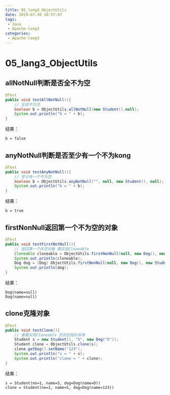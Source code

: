 ```yaml
---
title: 05_lang3_ObjectUtils
date: 2019-07-30 10:57:57
tags: 
 - Java
 - Apache-lang3
categories:
 - Apache-lang3
---
```


# 05_lang3_ObjectUtils

## allNotNull判断是否全不为空

```java
@Test
public void testAllNotNull(){
    // 全部不为空
    boolean b = ObjectUtils.allNotNull(new Student(),null);
    System.out.println("b = " + b);
}
```

结果：

```
b = false
```



## anyNotNull判断是否至少有一个不为kong

```java
@Test
public void testAnyNotNull(){
    // 至少有一个不为空
    boolean b = ObjectUtils.anyNotNull("", null, new Student(), null);
    System.out.println("b = " + b);
}
```

结果：

```
b = true
```



## firstNonNull返回第一个不为空的对象

```java
@Test
public void testFirstNotNull(){
    // 返回第一个非空对象 要实现Cloneable
    Cloneable cloneable = ObjectUtils.firstNonNull(null, new Dog(), new Student());
    System.out.println(cloneable);
    Dog dog = (Dog) ObjectUtils.firstNonNull(null, new Dog(), new Student());
    System.out.println(dog);
}
```

结果：

```
Dog(name=null)
Dog(name=null)
```



## clone克隆对象

```java
@Test
public void testClone(){
    // 需要实现Cloneable 否则空指针异常
    Student s = new Student(1, "S", new Dog("D"));
    Student clone = ObjectUtils.clone(s);
    clone.getDog().setName("123");
    System.out.println("s = " + s);
    System.out.println("clone = " + clone);
}
```

结果：

```
s = Student(no=1, name=S, dog=Dog(name=D))
clone = Student(no=1, name=S, dog=Dog(name=123))
```

